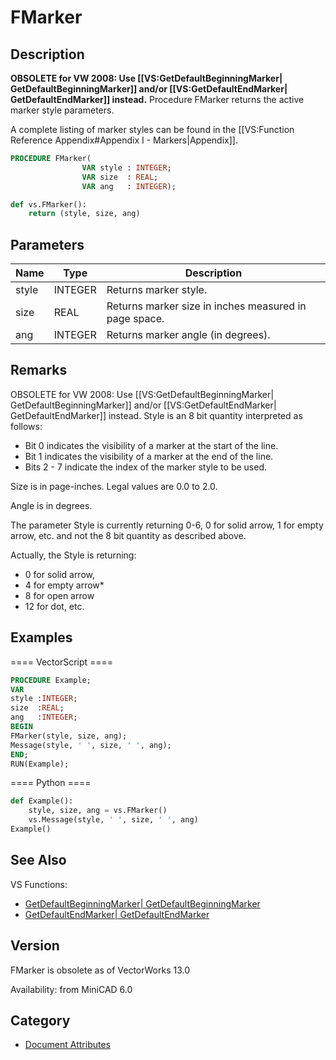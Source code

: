 # FMarker

## Description
<b>OBSOLETE for VW 2008: Use [[VS:GetDefaultBeginningMarker| GetDefaultBeginningMarker]] and/or [[VS:GetDefaultEndMarker| GetDefaultEndMarker]] instead.</b>
Procedure FMarker returns the active marker style parameters.

A complete listing of marker styles can be found in the [[VS:Function Reference Appendix#Appendix I - Markers|Appendix]].

```pascal
PROCEDURE FMarker(
				VAR style : INTEGER;
				VAR size  : REAL;
				VAR ang   : INTEGER);
```

```python
def vs.FMarker():
    return (style, size, ang)
```

## Parameters
|Name|Type|Description|
|---|---|---|
|style|INTEGER|Returns marker style.|
|size|REAL|Returns marker size in inches measured in page space.|
|ang|INTEGER|Returns marker angle (in degrees).|

## Remarks
OBSOLETE for VW 2008: Use [[VS:GetDefaultBeginningMarker| GetDefaultBeginningMarker]] and/or [[VS:GetDefaultEndMarker| GetDefaultEndMarker]] instead.
Style is an 8 bit quantity interpreted as follows:

* Bit 0 indicates the visibility of a marker at the start of the line.
* Bit 1 indicates the visibility of a marker at the end of the line.
* Bits 2 - 7 indicate the index of the marker style to be used.

Size is in page-inches. Legal values are 0.0 to 2.0.

Angle is in degrees.

The parameter Style is currently returning 0-6, 0 for solid arrow, 1 for empty arrow, etc. and not the 8 bit quantity as described above.

Actually, the Style is returning:
* 0 for solid arrow,
* 4 for empty arrow*
* 8 for open arrow
* 12 for dot, etc.

## Examples
==== VectorScript ====
```pascal
PROCEDURE Example;
VAR
style :INTEGER;
size  :REAL;
ang   :INTEGER;
BEGIN
FMarker(style, size, ang);
Message(style, ' ', size, ' ', ang);
END;
RUN(Example);
```
==== Python ====
```python
def Example():
	style, size, ang = vs.FMarker()
	vs.Message(style, ' ', size, ' ', ang)
Example()
```

## See Also
VS Functions:
* [GetDefaultBeginningMarker| GetDefaultBeginningMarker](GetDefaultBeginningMarker|%20GetDefaultBeginningMarker.md)
* [GetDefaultEndMarker| GetDefaultEndMarker](GetDefaultEndMarker|%20GetDefaultEndMarker.md)

## Version
FMarker is obsolete as of VectorWorks 13.0

Availability: from MiniCAD 6.0

## Category
* [Document Attributes](../Categories/Document%20Attributes.md)
